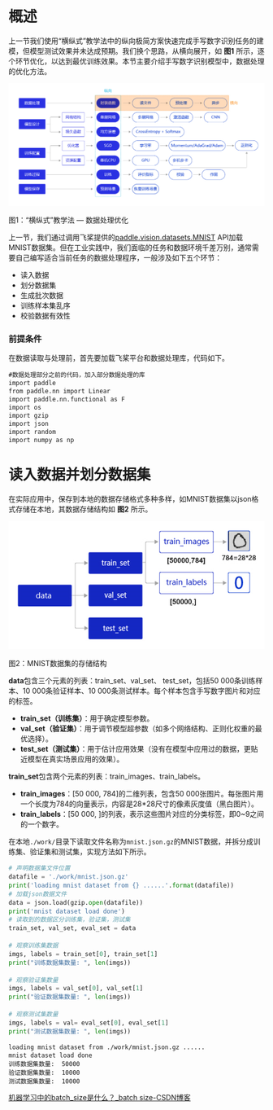 # 概述

上一节我们使用“横纵式”教学法中的纵向极简方案快速完成手写数字识别任务的建模，但模型测试效果并未达成预期。我们换个思路，从横向展开，如 **图1** 所示，逐个环节优化，以达到最优训练效果。本节主要介绍手写数字识别模型中，数据处理的优化方法。

![img](img/257c74a23cef401c9db75fd2841bb93cdec28f756c6049b7b3e5ec1bf0ed058d.png)


图1：“横纵式”教学法 — 数据处理优化





上一节，我们通过调用飞桨提供的[paddle.vision.datasets.MNIST](https://www.paddlepaddle.org.cn/documentation/docs/zh/2.0-rc1/api/paddle/vision/datasets/mnist/MNIST_cn.html) API加载MNIST数据集。但在工业实践中，我们面临的任务和数据环境千差万别，通常需要自己编写适合当前任务的数据处理程序，一般涉及如下五个环节：

- 读入数据
- 划分数据集
- 生成批次数据
- 训练样本集乱序
- 校验数据有效性



### 前提条件

在数据读取与处理前，首先要加载飞桨平台和数据处理库，代码如下。

```
#数据处理部分之前的代码，加入部分数据处理的库
import paddle
from paddle.nn import Linear
import paddle.nn.functional as F
import os
import gzip
import json
import random
import numpy as np
```



# 读入数据并划分数据集

在实际应用中，保存到本地的数据存储格式多种多样，如MNIST数据集以json格式存储在本地，其数据存储结构如 **图2** 所示。

![img](img/7075f5ca75c54e4e8553c10b696913a1a178dad37c5c460a899cd75635cd7961.png)


图2：MNIST数据集的存储结构

**data**包含三个元素的列表：train_set、val_set、 test_set，包括50 000条训练样本、10 000条验证样本、10 000条测试样本。每个样本包含手写数字图片和对应的标签。

- **train_set（训练集）**：用于确定模型参数。
- **val_set（验证集）**：用于调节模型超参数（如多个网络结构、正则化权重的最优选择）。
- **test_set（测试集）**：用于估计应用效果（没有在模型中应用过的数据，更贴近模型在真实场景应用的效果）。

**train_set**包含两个元素的列表：train_images、train_labels。

- **train_images**：[50 000, 784]的二维列表，包含50 000张图片。每张图片用一个长度为784的向量表示，内容是28*28尺寸的像素灰度值（黑白图片）。
- **train_labels**：[50 000, ]的列表，表示这些图片对应的分类标签，即0~9之间的一个数字。

在本地`./work/`目录下读取文件名称为`mnist.json.gz`的MNIST数据，并拆分成训练集、验证集和测试集，实现方法如下所示。

```python
# 声明数据集文件位置
datafile = './work/mnist.json.gz'
print('loading mnist dataset from {} ......'.format(datafile))
# 加载json数据文件
data = json.load(gzip.open(datafile))
print('mnist dataset load done')
# 读取到的数据区分训练集，验证集，测试集
train_set, val_set, eval_set = data

# 观察训练集数据
imgs, labels = train_set[0], train_set[1]
print("训练数据集数量: ", len(imgs))

# 观察验证集数量
imgs, labels = val_set[0], val_set[1]
print("验证数据集数量: ", len(imgs))

# 观察测试集数量
imgs, labels = val= eval_set[0], eval_set[1]
print("测试数据集数量: ", len(imgs))
```

```
loading mnist dataset from ./work/mnist.json.gz ......
mnist dataset load done
训练数据集数量:  50000
验证数据集数量:  10000
测试数据集数量:  10000
```

[机器学习中的batch_size是什么？_batch size-CSDN博客](https://blog.csdn.net/u011699626/article/details/120352398)